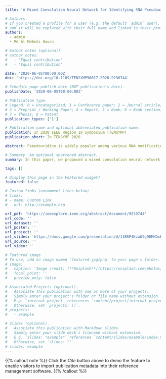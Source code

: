 ```yaml
---
title: 'A Mixed Convolution Neural Network for Identifying RNA Pseudouridine sites'

# Authors
# If you created a profile for a user (e.g. the default `admin` user), write the username (folder name) here
# and it will be replaced with their full name and linked to their profile.
authors:
  - admin
  - Md Al Mehedi Hasan

# Author notes (optional)
# author_notes:
#   - 'Equal contribution'
#   - 'Equal contribution'

date: '2020-06-05T00:00:00Z'
doi: 'https://doi.org/10.1109/TENSYMP50017.2020.9230744'

# Schedule page publish date (NOT publication's date).
publishDate: '2020-06-05T00:00:00Z'

# Publication type.
# Legend: 0 = Uncategorized; 1 = Conference paper; 2 = Journal article;
# 3 = Preprint / Working Paper; 4 = Report; 5 = Book; 6 = Book section;
# 7 = Thesis; 8 = Patent
publication_types: ['1']

# Publication name and optional abbreviated publication name.
publication: In 2020 IEEE Region 10 Symposium (TENSYMP)
publication_short: In TENSYMP 2020

abstract: Pseudouridine is widely popular among various RNA modifications which has been confirmed to occur in rRNA, mRNA, tRNA, and nuclear/nucleolar RNA. Hence, identifying them has vital significance in academic research, drug development and gene therapies. Several laboratory techniques for Ψ identification have been introduced over the years. Although these techniques produce satisfactory results, they are costly, time consuming and requires skilled experience. As the lengths of RNA sequences are getting longer day by day, an efficient method for identifying pseudouridine sites using computational approach is very important. In this paper, we proposed a mixed convolution neural network using “one-hot” encoding. We employed k-fold cross- validation and grid search to tune the hyperparameters. Our model took care of the feature selection and extraction process automatically. We evaluated its performance in the independent datasets and found promising results. The results proved that our method can be used to identify pseudouridine sites for associated purposes. Our work also projects the increased performance of applying CNN for biological sequences.

# Summary. An optional shortened abstract.
summary: In this paper, we proposed a mixed convolution neural network for Pseudouridine identification

tags: []

# Display this page in the Featured widget?
featured: false

# Custom links (uncomment lines below)
# links:
# - name: Custom Link
#   url: http://example.org

url_pdf: 'https://ieeexplore.ieee.org/abstract/document/9230744'
url_code: ''
url_dataset: ''
url_poster: ''
url_project: ''
url_slides: 'https://docs.google.com/presentation/d/11BRP4KzwU9g90MKDxK2hLQix0Ni4e2zL/edit?usp=sharing&ouid=112432914184650588612&rtpof=true&sd=true'
url_source: ''
url_video: ''

# Featured image
# To use, add an image named `featured.jpg/png` to your page's folder.
# image:
#   caption: 'Image credit: [**Unsplash**](https://unsplash.com/photos/pLCdAaMFLTE)'
#   focal_point: ''
#   preview_only: false

# Associated Projects (optional).
#   Associate this publication with one or more of your projects.
#   Simply enter your project's folder or file name without extension.
#   E.g. `internal-project` references `content/project/internal-project/index.md`.
#   Otherwise, set `projects: []`.
# projects:
#   - example

# Slides (optional).
#   Associate this publication with Markdown slides.
#   Simply enter your slide deck's filename without extension.
#   E.g. `slides: "example"` references `content/slides/example/index.md`.
#   Otherwise, set `slides: ""`.
# slides: example
---
```


{{% callout note %}}
Click the _Cite_ button above to demo the feature to enable visitors to import publication metadata into their reference management software.
{{% /callout %}}

<!-- {{% callout note %}}
Create your slides in Markdown - click the _Slides_ button to check out the example.
{{% /callout %}} -->

<!-- Supplementary notes can be added here, including [code, math, and images](https://wowchemy.com/docs/writing-markdown-latex/). -->
